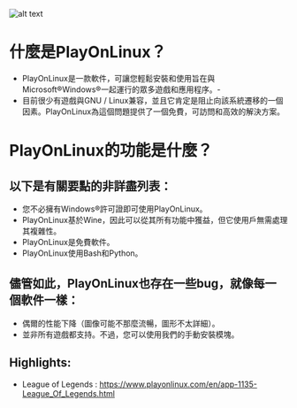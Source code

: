 ![alt text][logo]

[logo]: https://steamuserimages-a.akamaihd.net/ugc/28484756667182622/CC659B72C4C1DFF4FF86881317F5B3528E796EFF/ "PlayOnLinux Logo"

# 什麼是PlayOnLinux？
- PlayOnLinux是一款軟件，可讓您輕鬆安裝和使用旨在與Microsoft®Windows®一起運行的眾多遊戲和應用程序。-
- 目前很少有遊戲與GNU / Linux兼容，並且它肯定是阻止向該系統遷移的一個因素。PlayOnLinux為這個問題提供了一個免費，可訪問和高效的解決方案。

# PlayOnLinux的功能是什麼？
## 以下是有關要點的非詳盡列表：

- 您不必擁有Windows®許可證即可使用PlayOnLinux。
- PlayOnLinux基於Wine，因此可以從其所有功能中獲益，但它使用戶無需處理其複雜性。
- PlayOnLinux是免費軟件。
- PlayOnLinux使用Bash和Python。

## 儘管如此，PlayOnLinux也存在一些bug，就像每一個軟件一樣：
- 偶爾的性能下降（圖像可能不那麼流暢，圖形不太詳細）。
- 並非所有遊戲都支持。不過，您可以使用我們的手動安裝模塊。


## Highlights:
- League of Legends :
https://www.playonlinux.com/en/app-1135-League_Of_Legends.html

